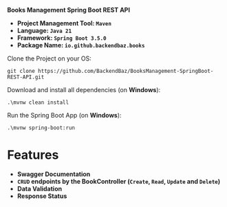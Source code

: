 **Books Management Spring Boot REST API**

- **Project Management Tool: `Maven`**
- **Language: `Java 21`**
- **Framework: `Spring Boot 3.5.0`**
- **Package Name: `io.github.backendbaz.books`**

Clone the Project on your OS:
```shell
git clone https://github.com/BackendBaz/BooksManagement-SpringBoot-REST-API.git
```

Download and install all dependencies (on **Windows**):
```shell
.\mvnw clean install
```

Run the Spring Boot App (on **Windows**):
```shell
.\mvnw spring-boot:run
```

# Features

- **Swagger Documentation**
- **`CRUD` endpoints by the BookController (`Create`, `Read`, `Update` and `Delete`)**
- **Data Validation**
- **Response Status**
